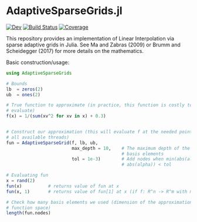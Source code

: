 # AdaptiveSparseGrids.jl

[![Dev](https://img.shields.io/badge/docs-dev-blue.svg)](https://jacobadenbaum.github.io/AdaptiveSparseGrids.jl/dev)
[![Build Status](https://github.com/jacobadenbaum/AdaptiveSparseGrids.jl/workflows/CI/badge.svg)](https://github.com/jacobadenbaum/AdaptiveSparseGrids.jl/actions)
[![Coverage](https://codecov.io/gh/jacobadenbaum/AdaptiveSparseGrids.jl/branch/master/graph/badge.svg)](https://codecov.io/gh/jacobadenbaum/AdaptiveSparseGrids.jl)

This repository provides an implementation of Linear Interpolation via sparse
adaptive grids in Julia.  See Ma and Zabras (2009) or Brumm and Scheidegger
(2017) for more details on the mathematics.

Basic construction/usage:
```julia
using AdaptiveSparseGrids

# Bounds
lb  = zeros(2)
ub  = ones(2)

# True function to approximate (in practice, this function is costly to
# evaluate)
f(x) = 1/(sum(xv^2 for xv in x) + 0.3)


# Construct our approximation (this will evaluate f at the needed points, using
# all available threads)
fun = AdaptiveSparseGrid(f, lb, ub,
                         max_depth = 10,    # The maximum depth of the tree of
                                            # basis elements
                         tol = 1e-3)        # Add nodes when min(abs(alpha/f(x)),
                                            # abs(alpha)) < tol

# Evaluating fun
x = rand(2)
fun(x)          # returns value of fun at x
fun(x, 1)       # returns value of fun[1] at x (if f: R^n -> R^m with m > 1)

# Check how many basis elements we used (dimension of the approximation in
# function space)
length(fun.nodes)
```
